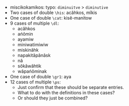 * miscikokamikos: typo: `diminuitve` > `diminutive`
* Two cases of double `\his`: acâhkos, mîkis
* One case of double `\cat`: kisê-manitow
* 9 cases of multiple `\dl`:
  - acâhkos
  - ańômin
  - ayamiw
  - miniwatimiwiw
  - miskinâhk
  - napakitâpânâsk
  - nâ
  - sôkâwâhtik
  - wâpańôminak
* One case of double `\gr1`: aya
* 12 cases of multiple `\ps`:
  - Just confirm that these should be separate entries.
  - What to do with the definitions in these cases?
  - Or should they just be combined?
